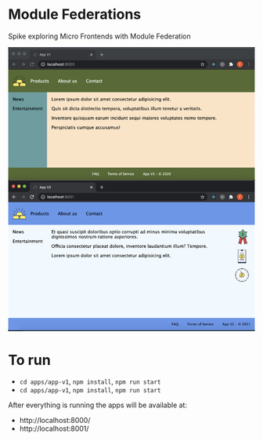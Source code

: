 # Module Federations
Spike exploring Micro Frontends with Module Federation

![Localhost running](https://github.com/First-Peoples-Cultural-Council/mfe-module-federation/blob/main/Federated-Modules.png)

# To run
- `cd apps/app-v1`, `npm install`, `npm run start`
- `cd apps/app-v1`, `npm install`, `npm run start`

After everything is running the apps will be available at:
- http://localhost:8000/
- http://localhost:8001/
